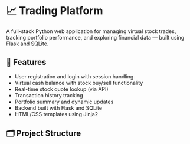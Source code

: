 # 📈 Trading Platform

A full-stack Python web application for managing virtual stock trades, tracking portfolio performance, and exploring financial data — built using Flask and SQLite.

## 🧠 Features

- User registration and login with session handling
- Virtual cash balance with stock buy/sell functionality
- Real-time stock quote lookup (via API)
- Transaction history tracking
- Portfolio summary and dynamic updates
- Backend built with Flask and SQLite
- HTML/CSS templates using Jinja2

## 🗂️ Project Structure

